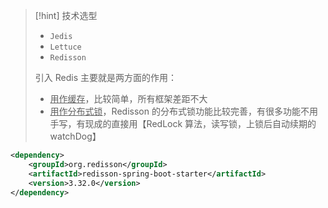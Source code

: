 
>[!hint] 技术选型
>- `Jedis` 
>- `Lettuce`
>- `Redisson` 
>
>引入 Redis 主要就是两方面的作用：
>- <u>用作缓存</u>，比较简单，所有框架差距不大
>- <u>用作分布式锁</u>，Redisson 的分布式锁功能比较完善，有很多功能不用手写，有现成的直接用【RedLock 算法，读写锁，上锁后自动续期的 watchDog】

```xml
<dependency>
    <groupId>org.redisson</groupId>
    <artifactId>redisson-spring-boot-starter</artifactId>
    <version>3.32.0</version>
</dependency>
```










